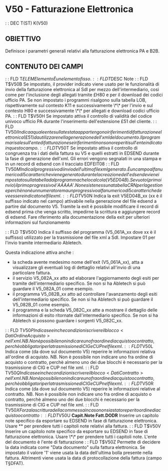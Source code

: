 # V50 - Fatturazione Elettronica
 :  : DEC T(ST) K(V50)
## OBIETTIVO
Definisce i parametri generali relativi alla fatturazione elettronica PA e B2B.
## CONTENUTO DEI CAMPI
 :  : FLD T$ELEM Elemento
È un elemento fisso.
 :  : FLD T$DESC Note
 :  : FLD T$V50B
Se impostato, il provider indicato viene usato per le funzionalità di invio della fatturazione
elettronica al SdI per mezzo dell'intermediario, così come per l'inclusione degli allegati tramite
£H80 e per il download dei codici ufficio PA.
Se non impostato i programmi risalgono sulla tabella LOB, rispettivamente sul contesto K11 e
successivamente \*\* per l'invio e sul contesto H80 e successivamente \*\* per allegati e download
codici ufficio PA.
 :  : FLD T$V50H
Se impostato attiva il controllo di validità del codice univoco ufficio PA durante l'inserimento
dell'estensione £51 del cliente.
 :  : FLD T$V50I
Indica a quale ente sulla testata appartengono i riferimenti di fatturazione elettronica (£51)
da utilizzare nella generazione dell'xml del documento. Il programma risale sull'ente di
fatturazione se i riferimenti non sono reperiti sull'ente indicato in questo campo.
 :  : FLD T$V50T
Se impostato attiva il controllo di congruenza tra i dati della fattura su V5 e quelli estratti
in EDSEND durante la fase di generazione dell'xml. Gli errori vengono segnalati in una stampa
e in un record di edsend con il tracciato EDFEIT08
 :  : FLD T$V50M
Indica il progressivo di invio dell'ultimo file xml generato. È un campo alfanumerico di 5 caratteri
che viene generato durante la creazione dell'edsend e viene impostato sulla tabella dal programma
che lo calcola (V5ED04B). Se vuoto (primo invio) il primo progressivo è 'AAAAA'. Non esiste nessuna
tabella CRN per la gestione perchè non è un numeratore ma un progressivo alfanumerico di 5 caratteri
che deve essere indicato nel file xml.
 :  : FLD T$V50N
Indica la exit V5ED04B_xx (xx è il suffisso indicato nel campo) attivabile nella generazione del
file edsend a partire dal documento V5.
Tramite la exit è possibile modificare il record di edsend prima che venga scritto, impedirne la
scrittura e aggiungere record di edsend. Fare riferimento alla documentazione della exit per
ulteriori informazioni sul funzionamento

 :  : FLD T$V50O
Indica il suffisso del programma (V5_061A_xx dove xx è il suffisso) utilizzato per la trasmissione
del file xml a SdI. Impostare 01 per l'invio tramite intermediario Abletech.

Questa indicazione attiva anche : 
-  la scheda avente medesimo nome dell'exit (V5_061A_xx), atta a visualizzare gli eventuali log di dettaglio relativi all'invio di una particolare fattura.
-  il servizio V5_082A_xx atto ad elaborare l'aggiornamento degli esiti per tramite dell'intermediario specifico. Se non si ha Abletech si può guardare il V5_082A_01 come esempio.
-  il programma V5_082B_xx atto ad controllare l'avanzamento degli esiti dell'intermediario specifico. Se non si ha Abletech si può guardare il V5_082B_01 come esempio.
-  il programma e la scheda V5_082C_xx atte a mostrare il dettaglio delle informazioni di esito ritornate dall'intermediario specifico. Se non si ha Abletech si possono guardare i sorgenti V5_082C_xx.

 :  : FLD T$V50P
Indica se e in che condizioni scrivere il blocco <DatiOrdineAcquisto> nell'xml.
NB. Non è possibile non indicare uno fra ordine di acquisto o contratto, perchè obbligatori
per la trasmissione di CIG e CUP nel file xml.
 :  : FLD T$V50L
Indica come (da dove sul documento V5) reperire le informazioni relativa all'ordine di acquisto.
NB. Non è possibile non indicare uno fra ordine di acquisto o contratto, perchè almeno uno
dei due blocchi è necessario per la trasmissione di CIG e CUP nel file xml.
 :  : FLD T$V50Q
Indica se e in che condizioni scrivere il blocco <DatiContratto> nell'xml.
NB. Non è possibile non indicare uno fra ordine di acquisto o contratto, perchè obbligatori
per la trasmissione di CIG e CUP nel file xml.
 :  : FLD T$V50R
Indica come (da dove sul documento V5) reperire le informazioni relative al contratto.
NB. Non è possibile non indicare uno fra ordine di acquisto o contratto, perchè almeno uno
dei due blocchi è necessario per la trasmissione di CIG e CUP nel file xml.
 :  : FLD T$V50X
Forza la scrittura della commessa in caso non sia stato reperito ordine di acquisto o contratto
 :  : FLD T$V50U **Capit.Note Fatt.DODR**
Inserire un capitolo note specifico da esportare su EDSEND in fase di fatturazione elettronica.
Usare \*\* per prendere tutti i capitoli note relativi alla fattura.
 :  : FLD T$V50V
Inserire un capitolo note specifico da esportare su EDSEND in fase di fatturazione elettronica.
Usare \*\* per prendere tutti i capitoli note. L'ente del documento è l'ente di fatturazione
 :  : FLD T$V50Z
Permette di decidere la data indicata come "Data documento" sulla fattura elettronica.
Se impostato il valore '1' viene usata la data dell'ultima bolla presente nella fattura.
Altrimenti viene usata la data di protocollazione della fattura (campo T§DFAT).
